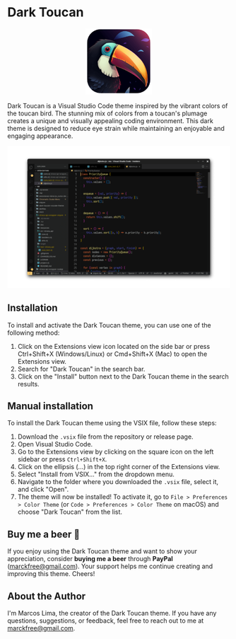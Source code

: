 # Dark Toucan

<p align="center">
  <img width="150" height="150" src="./icon.png" alt="Dark Toucan" />
</p>

Dark Toucan is a Visual Studio Code theme inspired by the vibrant colors of the toucan bird. The stunning mix of colors from a toucan's plumage creates a unique and visually appealing coding environment. This dark theme is designed to reduce eye strain while maintaining an enjoyable and engaging appearance.

<p align="center">
  <img src="./screenshot.png" alt="Dark Toucan Theme Screenshot" />
</p>

## Installation

To install and activate the Dark Toucan theme, you can use one of the following method:

1. Click on the Extensions view icon located on the side bar or press Ctrl+Shift+X (Windows/Linux) or Cmd+Shift+X (Mac) to open the Extensions view.
2. Search for "Dark Toucan" in the search bar.
3. Click on the "Install" button next to the Dark Toucan theme in the search results.

## Manual installation

To install the Dark Toucan theme using the VSIX file, follow these steps:

1. Download the `.vsix` file from the repository or release page.
2. Open Visual Studio Code.
3. Go to the Extensions view by clicking on the square icon on the left sidebar or press `Ctrl+Shift+X`.
4. Click on the ellipsis (...) in the top right corner of the Extensions view.
5. Select "Install from VSIX..." from the dropdown menu.
6. Navigate to the folder where you downloaded the `.vsix` file, select it, and click "Open".
7. The theme will now be installed! To activate it, go to `File > Preferences > Color Theme` (or `Code > Preferences > Color Theme` on macOS) and choose "Dark Toucan" from the list.

## Buy me a beer 🍻

If you enjoy using the Dark Toucan theme and want to show your appreciation, consider **buying me a beer** through **PayPal** (marckfree@gmail.com). Your support helps me continue creating and improving this theme. Cheers!

## About the Author

I'm Marcos Lima, the creator of the Dark Toucan theme. If you have any questions, suggestions, or feedback, feel free to reach out to me at [marckfree@gmail.com](mailto:marckfree@gmail.com).
